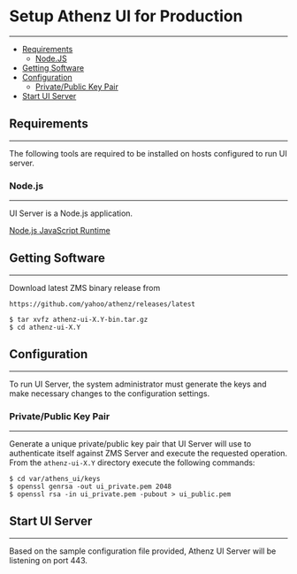 # Setup Athenz UI for Production
--------------------------------

* [Requirements](#requirements)
    * [Node.JS](#nodejs)
* [Getting Software](#getting-software)
* [Configuration](#configuration)
    * [Private/Public Key Pair](#privatepublic-key-pair)
* [Start UI Server](#start-ui-server)

## Requirements
---------------

The following tools are required to be installed on hosts
configured to run UI server.

### Node.js
-----------

UI Server is a Node.js application.

[Node.js JavaScript Runtime](https://nodejs.org/en/)

## Getting Software
-------------------

Download latest ZMS binary release from

```
https://github.com/yahoo/athenz/releases/latest
```

```shell
$ tar xvfz athenz-ui-X.Y-bin.tar.gz
$ cd athenz-ui-X.Y
```

## Configuration
----------------

To run UI Server, the system administrator must generate the keys
and make necessary changes to the configuration settings.

### Private/Public Key Pair
---------------------------

Generate a unique private/public key pair that UI Server will use
to authenticate itself against ZMS Server and execute the requested
operation. From the `athenz-ui-X.Y` directory execute the following
commands:

```shell
$ cd var/athens_ui/keys
$ openssl genrsa -out ui_private.pem 2048
$ openssl rsa -in ui_private.pem -pubout > ui_public.pem
```

## Start UI Server
------------------


Based on the sample configuration file provided, Athenz UI Server will be listening
on port 443.
